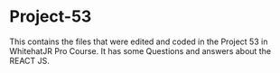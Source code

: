 # Project-53
This contains the files that were edited and coded in the Project 53 in WhitehatJR Pro Course. It has some Questions and answers about the REACT JS.
